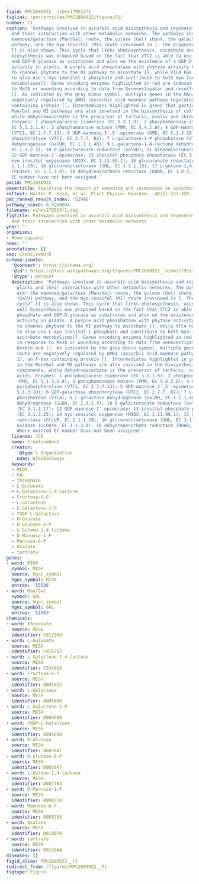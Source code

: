 ```yaml
---
figid: PMC2880922__nihms179513f1
figlink: /pmc/articles/PMC2880922/figure/F1/
number: F1
caption: 'Pathways involved in ascorbic acid biosynthesis and regeneration in plants
  and their interaction with other metabolic networks. The pathways shown are: the
  mannose/galactose (Man/Gal) route, the gulose (Gul) shunt, the galacturonase (GalU)
  pathway, and the myo-inositol (MI) route [reviewed in ]. The proposed “VTC2 cycle”
  [] is also shown. This cycle that links photosynthesis, ascorbate and cell wall
  biosynthesis was proposed based on the fact that VTC2 is able to use glucose-1 phosphate
  and GDP-D-glucose as substrates and also on the existence of a GDP-D-mannose-2′-epimerase
  activity in plants. A purple acid phosphatase with phytase activity has been shown
  to channel phytate to the MI pathway to ascorbate [], while VTC4 has been shown
  to also use L-myo-inositol-1 phosphate and contribute to both myo-inositol and ascorbate
  metabolisms[]. Genes encoding enzymes highlighted in red are induced in response
  to MeJA or wounding according to data from Genevestigator and results herein and
  []. As indicated by the gray minus symbol, multiple genes in the Man/Gal route are
  negatively regulated by AMRI (ascorbic acid mannose pathway regulator 1), an F-box
  containing protein []. Intermediates highlighted in green that participate in the
  Man/Gal and MI pathways are also involved in the biosynthesis of cell wall components,
  while dehydroascorbate is the precursor of tartaric, oxalic and threonic acids.
  Enzymes: 1 phosphoglucose isomerase (EC 5.3.1.9); 2 phosphomannose isomerase (PMI,
  EC 5.1.3.1.8); 3 phosphomannose mutase (PMM, EC 5.4.2.8); 4 GDP-mannose pyrophosphorylase
  (VTC1, EC 2.7.7.13); 5 GDP-mannose,3′,5′-epimerase (GME, EC 5.1.3.18); 6 GDP-galactose
  phosphorylase (VTC2, EC 2.7.7. B2); 7 L-galactose-1-P phosphatase (VTC4); 8 L-galactose
  dehydrogenase (GalDH, EC 1.1.1.48); 9 L-galactono-1,4-lactone dehydrogenase (GLDH,
  EC 1.3.2.3); 10 D-galacturonate reductase (GalUR); 11 aldonolactonase (EC 3.1.1.17);
  12 GDP-mannose-2′-epimerase; 13 inositol phosphate phosphatase (EC 3.1.3.25); 14
  myo-inositol oxygenase (MIOX, EC 1.13.99.1); 15 glucuronate reductase (GlcUR, EC
  1.1.1.19); 16 glucuronolactonase (GNL, EC 3.1.1.19); 17 L-gulono-1,4-lactone oxidase
  (GLOase, EC 1.1.3.8); 18 dehydroascorbate reductase (DHAR, EC 1.8.5.1). Where omitted
  EC number have not been assigned.'
pmcid: PMC2880922
papertitle: Exploring the impact of wounding and jasmonates on ascorbate metabolism.
reftext: Walter P. Suza, et al. Plant Physiol Biochem. ;48(5):337-350.
pmc_ranked_result_index: '52996'
pathway_score: 0.9260094
filename: nihms179513f1.jpg
figtitle: Pathways involved in ascorbic acid biosynthesis and regeneration in plants
  and their interaction with other metabolic networks
year: ''
organisms:
- Homo sapiens
ndex: ''
annotations: []
seo: CreativeWork
schema-jsonld:
  '@context': https://schema.org/
  '@id': https://pfocr.wikipathways.org/figures/PMC2880922__nihms179513f1.html
  '@type': Dataset
  description: 'Pathways involved in ascorbic acid biosynthesis and regeneration in
    plants and their interaction with other metabolic networks. The pathways shown
    are: the mannose/galactose (Man/Gal) route, the gulose (Gul) shunt, the galacturonase
    (GalU) pathway, and the myo-inositol (MI) route [reviewed in ]. The proposed “VTC2
    cycle” [] is also shown. This cycle that links photosynthesis, ascorbate and cell
    wall biosynthesis was proposed based on the fact that VTC2 is able to use glucose-1
    phosphate and GDP-D-glucose as substrates and also on the existence of a GDP-D-mannose-2′-epimerase
    activity in plants. A purple acid phosphatase with phytase activity has been shown
    to channel phytate to the MI pathway to ascorbate [], while VTC4 has been shown
    to also use L-myo-inositol-1 phosphate and contribute to both myo-inositol and
    ascorbate metabolisms[]. Genes encoding enzymes highlighted in red are induced
    in response to MeJA or wounding according to data from Genevestigator and results
    herein and []. As indicated by the gray minus symbol, multiple genes in the Man/Gal
    route are negatively regulated by AMRI (ascorbic acid mannose pathway regulator
    1), an F-box containing protein []. Intermediates highlighted in green that participate
    in the Man/Gal and MI pathways are also involved in the biosynthesis of cell wall
    components, while dehydroascorbate is the precursor of tartaric, oxalic and threonic
    acids. Enzymes: 1 phosphoglucose isomerase (EC 5.3.1.9); 2 phosphomannose isomerase
    (PMI, EC 5.1.3.1.8); 3 phosphomannose mutase (PMM, EC 5.4.2.8); 4 GDP-mannose
    pyrophosphorylase (VTC1, EC 2.7.7.13); 5 GDP-mannose,3′,5′-epimerase (GME, EC
    5.1.3.18); 6 GDP-galactose phosphorylase (VTC2, EC 2.7.7. B2); 7 L-galactose-1-P
    phosphatase (VTC4); 8 L-galactose dehydrogenase (GalDH, EC 1.1.1.48); 9 L-galactono-1,4-lactone
    dehydrogenase (GLDH, EC 1.3.2.3); 10 D-galacturonate reductase (GalUR); 11 aldonolactonase
    (EC 3.1.1.17); 12 GDP-mannose-2′-epimerase; 13 inositol phosphate phosphatase
    (EC 3.1.3.25); 14 myo-inositol oxygenase (MIOX, EC 1.13.99.1); 15 glucuronate
    reductase (GlcUR, EC 1.1.1.19); 16 glucuronolactonase (GNL, EC 3.1.1.19); 17 L-gulono-1,4-lactone
    oxidase (GLOase, EC 1.1.3.8); 18 dehydroascorbate reductase (DHAR, EC 1.8.5.1).
    Where omitted EC number have not been assigned.'
  license: CC0
  name: CreativeWork
  creator:
    '@type': Organization
    name: WikiPathways
  keywords:
  - MIOX
  - GAL
  - threonate
  - L-Gulonate
  - L-Galactono-1,4-lactone
  - Fructose-6-P
  - L-Galactose
  - L-Galactose-1-P
  - YGDP-L-Galactose
  - D-Glucose
  - D-Glucose-6-P
  - L-Gulono-1,4-lactone
  - D-Mannose-1-P
  - Mannose-6-P
  - Oxalate
  - tartrate
genes:
- word: MIOX
  symbol: MIOX
  source: hgnc_symbol
  hgnc_symbol: MIOX
  entrez: '55586'
- word: Man/Gal
  symbol: GAL
  source: hgnc_symbol
  hgnc_symbol: GAL
  entrez: '51083'
chemicals:
- word: threonate
  source: MESH
  identifier: C011369
- word: L-Gulonate
  source: MESH
  identifier: C015252
- word: L-Galactono-1,4-lactone
  source: MESH
  identifier: C534014
- word: Fructose-6-P
  source: MESH
  identifier: D005632
- word: L-Galactose
  source: MESH
  identifier: D005690
- word: L-Galactose-1-P
  source: MESH
  identifier: D005690
- word: YGDP-L-Galactose
  source: MESH
  identifier: D005690
- word: D-Glucose
  source: MESH
  identifier: D005947
- word: D-Glucose-6-P
  source: MESH
  identifier: D005947
- word: L-Gulono-1,4-lactone
  source: MESH
  identifier: D007783
- word: D-Mannose-1-P
  source: MESH
  identifier: D008358
- word: Mannose-6-P
  source: MESH
  identifier: D008358
- word: Oxalate
  source: MESH
  identifier: D010070
- word: tartrate
  source: MESH
  identifier: D013644
diseases: []
figid_alias: PMC2880922__F1
redirect_from: /figures/PMC2880922__F1
figtype: Figure
---
```

